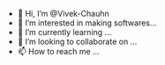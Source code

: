 - 👋 Hi, I’m @Vivek-Chauhn
- 👀 I’m interested in making softwares...
- 🌱 I’m currently learning ...
- 💞️ I’m looking to collaborate on ...
- 📫 How to reach me ...

<!---
Vivek-Chauhn/Vivek-Chauhn is a ✨ special ✨ repository because its `README.md` (this file) appears on your GitHub profile.
You can click the Preview link to take a look at your changes.
--->
